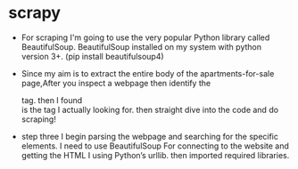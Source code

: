 # scrapy

* For  scraping I'm  going to use the very popular Python library called BeautifulSoup.
  BeautifulSoup installed on my system with python version 3+. (pip install beautifulsoup4)

* Since my aim is to extract the entire body of the apartments-for-sale page,After you inspect a webpage then  identify the <div> tag. 
  then I found   <div class="Grid-Cell w(100%)"> </div> is the tag I actually  looking for. then  straight dive into the code and do scraping!

* step three I begin parsing the webpage and searching for the specific elements. I need  to use BeautifulSoup For connecting to the website and getting the HTML I using Python’s urllib. then imported required libraries.


